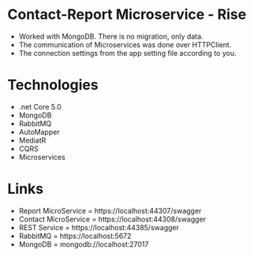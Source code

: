 
# Contact-Report Microservice - Rise #
- Worked with MongoDB. There is no migration, only data.
- The communication of Microservices was done over HTTPClient.
- The connection settings from the app setting file according to you.

# Technologies #
- .net Core 5.0
- MongoDB
- RabbitMQ
- AutoMapper
- MediatR
- CQRS
- Microservices

# Links #
- Report MicroService = https://localhost:44307/swagger
- Contact MicroService = https://localhost:44308/swagger
- REST Service = https://localhost:44385/swagger
- RabbitMQ =  https://localhost:5672
- MongoDB =  mongodb://localhost:27017
